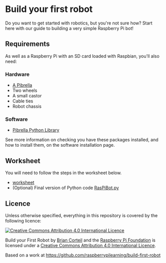 # Build your first robot

Do you want to get started with robotics, but you're not sure how? Start here with our guide to building a very simple Raspberry Pi bot!

## Requirements
As well as a Raspberry Pi with an SD card loaded with Raspbian, you'll also need:

### Hardware
- [A Pibrella](http://www.pibrella.com)
- Two wheels
- A small castor
- Cable ties
- Robot chassis

### Software
- [Pibrella Python Library](http://pibrella.com/#setup)

See more information on checking you have these packages installed, and how to install them, on the software installation page.

## Worksheet
You will need to follow the steps in the worksheet below.

- [worksheet](worksheet.md)
- (Optional) Final version of Python code [RasPiBot.py](code/RasPiBot_1.py)

## Licence
Unless otherwise specified, everything in this repository is covered by the following licence:

[![Creative Commons Attribution 4.0 International Licence](http://i.creativecommons.org/l/by-sa/4.0/88x31.png)](http://creativecommons.org/licenses/by-sa/4.0/)

Build your First Robot by [Brian Corteil](https://github.com/Corteil/RaspberryPiBot) and the [Raspberry Pi Foundation](http://www.raspberrypi.org) is licensed under a [Creative Commons Attribution 4.0 International Licence](http://creativecommons.org/licenses/by-sa/4.0/).

Based on a work at https://github.com/raspberrypilearning/build-first-robot
